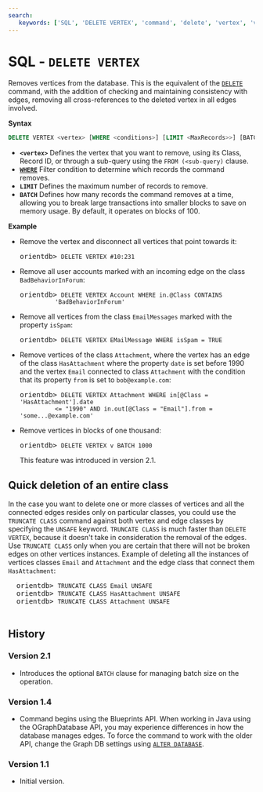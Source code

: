 ```yaml
---
search:
   keywords: ['SQL', 'DELETE VERTEX', 'command', 'delete', 'vertex', 'vertices', 'drop']
---
```


# SQL - `DELETE VERTEX`

Removes vertices from the database.  This is the equivalent of the [`DELETE`](SQL-Delete.md) command, with the addition of checking and maintaining consistency with edges, removing all cross-references to the deleted vertex in all edges involved.

**Syntax**

```sql
DELETE VERTEX <vertex> [WHERE <conditions>] [LIMIT <MaxRecords>>] [BATCH <batch-size>]
```

- **`<vertex>`** Defines the vertex that you want to remove, using its Class, Record ID, or through a sub-query using the `FROM (<sub-query)` clause.
- **[`WHERE`](SQL-Where.md)** Filter condition to determine which records the command removes.
- **`LIMIT`** Defines the maximum number of records to remove.
- **`BATCH`** Defines how many records the command removes at a time, allowing you to break large transactions into smaller blocks to save on memory usage.  By default, it operates on blocks of 100.


**Example**

- Remove the vertex and disconnect all vertices that point towards it:

  <pre>
  orientdb> <code class="lang-sql userinput">DELETE VERTEX #10:231</code>
  </pre>

- Remove all user accounts marked with an incoming edge on the class `BadBehaviorInForum`:

  <pre>
  orientdb> <code class='lang-sql userinput'>DELETE VERTEX Account WHERE in.@Class CONTAINS 
            'BadBehaviorInForum'</code>
  </pre>

- Remove all vertices from the class `EmailMessages` marked with the property `isSpam`:

  <pre>
  orientdb> <code class="lang-sql userinput">DELETE VERTEX EMailMessage WHERE isSpam = TRUE</code>
  </pre>

- Remove vertices of the class `Attachment`, where the vertex has an edge of the class `HasAttachment` where the property `date` is set before 1990 and the vertex `Email` connected to class `Attachment` with the condition that its property `from` is set to `bob@example.com`:

  <pre>
  orientdb> <code class="lang-sql userinput">DELETE VERTEX Attachment WHERE in[@Class = 'HasAttachment'].date 
            &lt;= "1990" AND in.out[@Class = "Email"].from = 'some...@example.com'</code>
  </pre>


- Remove vertices in blocks of one thousand:

  <pre>
  orientdb> <code class="lang-sql userinput">DELETE VERTEX v BATCH 1000</code>
  </pre>

  This feature was introduced in version 2.1.

## Quick deletion of an entire class

In the case you want to delete one or more classes of vertices and all the connected edges resides only on particular classes, you could use the `TRUNCATE CLASS` command against both vertex and edge classes by specifying the `UNSAFE` keyword. `TRUNCATE CLASS` is much faster than `DELETE VERTEX`, because it doesn't take in consideration the removal of the edges. Use `TRUNCATE CLASS` only when you are certain that there will not be broken edges on other vertices instances. Example of deleting all the instances of vertices classes `Email` and `Attachment` and the edge class that connect them `HasAttachment`:

  <pre>
  orientdb> <code class="lang-sql userinput">TRUNCATE CLASS Email UNSAFE</code>
  orientdb> <code class="lang-sql userinput">TRUNCATE CLASS HasAttachment UNSAFE</code>
  orientdb> <code class="lang-sql userinput">TRUNCATE CLASS Attachment UNSAFE</code>
  </pre>

## History

### Version 2.1

- Introduces the optional `BATCH` clause for managing batch size on the operation.


### Version 1.4

- Command begins using the Blueprints API.  When working in Java using the OGraphDatabase API, you may experience differences in how the database manages edges.  To force the command to work with the older API, change the Graph DB settings using [`ALTER DATABASE`](SQL-Alter-Database.md).

### Version 1.1

- Initial version.

